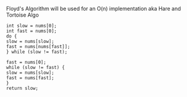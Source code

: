 Floyd's Algorithm will be used for an O(n) implementation
aka Hare and Tortoise Algo
```
int slow = nums[0];
int fast = nums[0];
do {
slow = nums[slow];
fast = nums[nums[fast]];
} while (slow != fast);
​
fast = nums[0];
while (slow != fast) {
slow = nums[slow];
fast = nums[fast];
}
return slow;
```